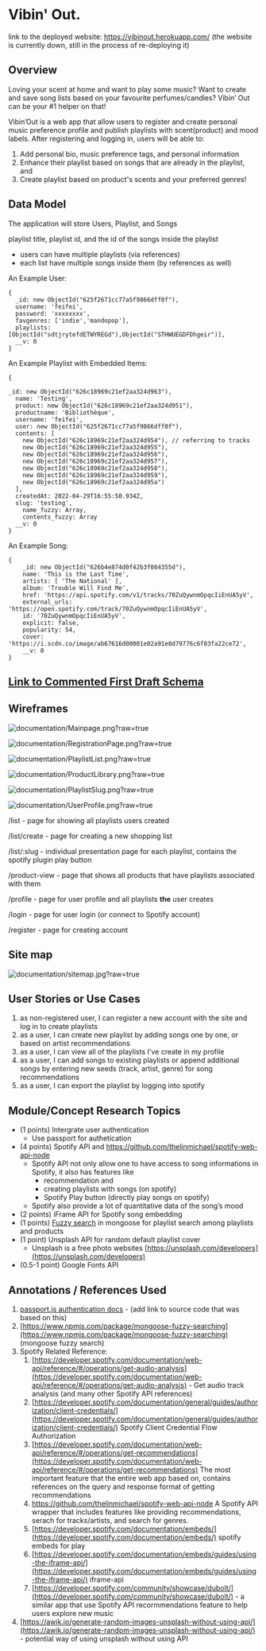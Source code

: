# Vibin' Out.

link to the deployed website: https://vibinout.herokuapp.com/ (the website is currently down, still in the process of re-deploying it)

## Overview

Loving your scent at home and want to play some music? Want to create and save song lists based on your favourite perfumes/candles? Vibin’ Out can be your #1 helper on that!

Vibin’Out is a web app that allow users to register and create personal music preference profile and publish playlists with scent(product) and mood labels. After registering and logging in, users will be able to:

1. Add personal bio, music preference tags, and personal information
2. Enhance their playlist based on songs that are already in the playlist, and
3. Create playlist based on product's scents and your preferred genres!

## Data Model

The application will store Users, Playlist, and Songs

playlist title, playlist id, and the id of the songs inside the playlist

- users can have multiple playlists (via references)
- each list have multiple songs inside them (by references as well)

An Example User:

```
{
  _id: new ObjectId("625f2671cc77a5f9866dff0f"),
  username: 'feifei',
  password: 'xxxxxxxx',
  favgenres: ['indie','mandopop'],
  playlists: [ObjectId("sdtjrytefdETWYREGd"),ObjectId("STHWUEGDFDhgeir")],
  __v: 0
}
```

An Example Playlist with Embedded Items:

```
{

_id: new ObjectId("626c18969c21ef2aa324d963"),
  name: 'Testing',
  product: new ObjectId("626c18969c21ef2aa324d951"),
  productname: 'Bibliothèque',
  username: 'feifei',
  user: new ObjectId("625f2671cc77a5f9866dff0f"),
  contents: [
    new ObjectId("626c18969c21ef2aa324d954"), // referring to tracks
    new ObjectId("626c18969c21ef2aa324d955"),
    new ObjectId("626c18969c21ef2aa324d956"),
    new ObjectId("626c18969c21ef2aa324d957"),
    new ObjectId("626c18969c21ef2aa324d958"),
    new ObjectId("626c18969c21ef2aa324d959"),
    new ObjectId("626c18969c21ef2aa324d95a")
  ],
  createdAt: 2022-04-29T16:55:50.934Z,
  slug: 'testing',
	name_fuzzy: Array,
	contents_fuzzy: Array
  __v: 0
}

``` 

An Example Song:

``` 
{
    _id: new ObjectId("626b4e874d0f42b3f004355d"),
    name: 'This is the Last Time',
    artists: [ 'The National' ],
    album: 'Trouble Will Find Me',
    href: 'https://api.spotify.com/v1/tracks/70ZuQywnmOpqcIiEnUA5yV',
    external_urls: 'https://open.spotify.com/track/70ZuQywnmOpqcIiEnUA5yV',
    id: '70ZuQywnmOpqcIiEnUA5yV',
    explicit: false,
    popularity: 54,
    cover: 'https://i.scdn.co/image/ab67616d00001e02a91e8d79776c6f83fa22ce72',
    __v: 0
}
```

## [Link to Commented First Draft Schema](/db.js)

## Wireframes

![documentation/Mainpage.png?raw=true](documentation/Mainpage.png?raw=true)

![documentation/RegistrationPage.png?raw=true](documentation/RegistrationPage.png?raw=true)

![documentation/PlaylistList.png?raw=true](documentation/PlaylistList.png?raw=true)

![documentation/ProductLibrary.png?raw=true](documentation/ProductLibrary.png?raw=true)

![documentation/PlaylistSlug.png?raw=true](documentation/PlaylistSlug.png?raw=true)

![documentation/UserProfile.png?raw=true](documentation/UserProfile.png?raw=true)



/list - page for showing all playlists users created

/list/create - page for creating a new shopping list

/list/:slug - individual presentation page for each playlist, contains the spotify plugin play button

/product-view - page that shows all products that have playlists associated with them

/profile - page for user profile and all playlists **the** user creates

/login - page for user login (or connect to Spotify account)

/register - page for creating account

## Site map

![documentation/sitemap.jpg?raw=true](documentation/sitemap.jpg?raw=true)

## User Stories or Use Cases

1. as non-registered user, I can register a new account with the site and log in to create playlists
2. as a user, I can create new playlist by adding songs one by one, or based on artist recommendations
3. as a user, I can view all of the playlists I've create in my profile
4. as a user, I can add songs to existing playlists or append additional songs by entering new seeds (track, artist, genre) for song recommendations
5. as a user, I can export the playlist by logging into spotify

## Module/Concept Research Topics

- (1 points) Intergrate user authentication
    - Use passport for authetication
- (4 points) Spotify API and https://github.com/thelinmichael/spotify-web-api-node
    - Spotify API not only allow one to have access to song informations in Spotify, it also has features like
        - recommendation and
        - creating playlists with songs (on spotify)
        - Spotify Play button (directly play songs on spotify)
    - Spotify also provide a lot of quantitative data of the song’s mood
- (2 points) iFrame API for Spotify song embedding
- (1 points) [Fuzzy search](https://www.npmjs.com/package/mongoose-fuzzy-searching) in mongoose for playlist search among playlists and products
- (1 point) Unsplash API for random default playlist cover
    - Unsplash is a free photo websites [https://unsplash.com/developers](https://unsplash.com/developers)
- (0.5-1 point) Google Fonts API


## Annotations / References Used

1. [passport.js authentication docs](http://passportjs.org/docs) - (add link to source code that was based on this)
2. [https://www.npmjs.com/package/mongoose-fuzzy-searching](https://www.npmjs.com/package/mongoose-fuzzy-searching) (mongoose fuzzy search)
3. Spotify Related Reference:
    1. [https://developer.spotify.com/documentation/web-api/reference/#/operations/get-audio-analysis](https://developer.spotify.com/documentation/web-api/reference/#/operations/get-audio-analysis) - Get audio track analysis (and many other Spotify API references)
    2. [https://developer.spotify.com/documentation/general/guides/authorization/client-credentials/](https://developer.spotify.com/documentation/general/guides/authorization/client-credentials/) Spotify Client Credential Flow Authorization
    3. [https://developer.spotify.com/documentation/web-api/reference/#/operations/get-recommendations](https://developer.spotify.com/documentation/web-api/reference/#/operations/get-recommendations) The most important feature that the entire web app based on, contains references on the query and response format of getting recommendations
    4. https://github.com/thelinmichael/spotify-web-api-node A Spotify API wrapper that includes features like providing recommendations, serach for tracks/artists, and search for genres.
    5. [https://developer.spotify.com/documentation/embeds/](https://developer.spotify.com/documentation/embeds/) spotify embeds for play
    6. [https://developer.spotify.com/documentation/embeds/guides/using-the-iframe-api/](https://developer.spotify.com/documentation/embeds/guides/using-the-iframe-api/) iframe-api
    7. [https://developer.spotify.com/community/showcase/dubolt/](https://developer.spotify.com/community/showcase/dubolt/) - a similar app that use Spotify API recormmendations feature to help users explore new music
4. [https://awik.io/generate-random-images-unsplash-without-using-api/](https://awik.io/generate-random-images-unsplash-without-using-api/) - potential way of using unsplash without using API
